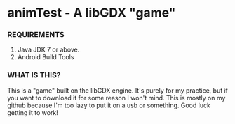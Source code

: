 # animTest - A libGDX "game"
### REQUIREMENTS
1. Java JDK 7 or above.
2. Android Build Tools
### WHAT IS THIS?
This is a "game" built on the libGDX engine. It's purely for my practice, but if you want to download it for some reason I won't mind.
This is mostly on my github because I'm too lazy to put it on a usb or something.
Good luck getting it to work!

